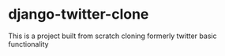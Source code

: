 # django-twitter-clone
This is a project built from scratch cloning formerly twitter basic functionality 
